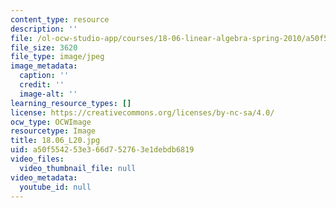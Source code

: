 ```yaml
---
content_type: resource
description: ''
file: /ol-ocw-studio-app/courses/18-06-linear-algebra-spring-2010/a50f554253e366d752763e1debdb6819_18.06_L20.jpg
file_size: 3620
file_type: image/jpeg
image_metadata:
  caption: ''
  credit: ''
  image-alt: ''
learning_resource_types: []
license: https://creativecommons.org/licenses/by-nc-sa/4.0/
ocw_type: OCWImage
resourcetype: Image
title: 18.06_L20.jpg
uid: a50f5542-53e3-66d7-5276-3e1debdb6819
video_files:
  video_thumbnail_file: null
video_metadata:
  youtube_id: null
---
```

